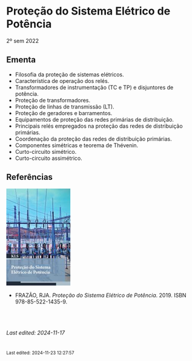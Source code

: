 # Proteção do Sistema Elétrico de Potência

2º sem 2022

## Ementa

- Filosofia da proteção de sistemas elétricos.
- Característica de operação dos relés.
- Transformadores de instrumentação (TC e TP) e disjuntores de potência.
- Proteção de transformadores.
- Proteção de linhas de transmissão (LT).
- Proteção de geradores e barramentos.
- Equipamentos de proteção das redes primárias de distribuição.
- Principais relés empregados na proteção das redes de distribuição primárias.
- Coordenação da proteção das redes de distribuição primárias.
- Componentes simétricas e teorema de Thévenin.
- Curto-circuito simétrico.
- Curto-circuito assimétrico.

## Referências

![](img/frazao.jpg)

- FRAZÃO, RJA. *Proteção do Sistema Elétrico de Potência*. 2019. ISBN 978-85-522-1435-9.


<br><br><br>*Last edited: 2024-11-17*


<br><sub>Last edited: 2024-11-23 12:27:57</sub>
